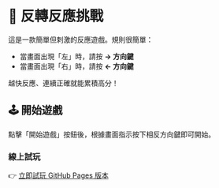# 🧠 反轉反應挑戰

這是一款簡單但刺激的反應遊戲。規則很簡單：

- 當畫面出現「左」時，請按 **→ 方向鍵**
- 當畫面出現「右」時，請按 **← 方向鍵**

越快反應、連續正確就能累積高分！

## 🕹️ 開始遊戲

點擊「開始遊戲」按鈕後，根據畫面指示按下相反方向鍵即可開始。

### 線上試玩

👉 [立即試玩 GitHub Pages 版本]([https://kuo-412.github.io/octopus_game/])


